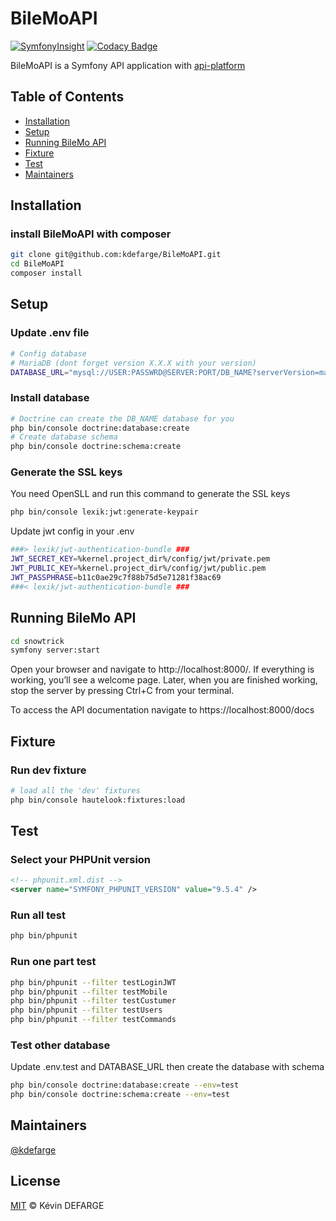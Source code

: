 # BileMoAPI

[![SymfonyInsight](https://insight.symfony.com/projects/5237d936-c1e7-4301-ab67-c3e090224d7b/mini.svg)](https://insight.symfony.com/projects/5237d936-c1e7-4301-ab67-c3e090224d7b)
[![Codacy Badge](https://app.codacy.com/project/badge/Grade/93ef707ab6624d9d8375efae5337d570)](https://www.codacy.com/gh/kdefarge/BileMoAPI/dashboard?utm_source=github.com&amp;utm_medium=referral&amp;utm_content=kdefarge/BileMoAPI&amp;utm_campaign=Badge_Grade)

BileMoAPI is a Symfony API application with [api-platform](https://github.com/api-platform/api-platform)

## Table of Contents

-   [Installation](#Installation)
-   [Setup](#Setup)
-   [Running BileMo API](#Running-BileMo-API)
-   [Fixture](#Fixture)
-   [Test](#Test)
-   [Maintainers](#Maintainers)

## Installation

### install BileMoAPI with composer

```bash
git clone git@github.com:kdefarge/BileMoAPI.git
cd BileMoAPI
composer install
```

## Setup

### Update .env file

```bash
# Config database
# MariaDB (dont forget version X.X.X with your version)
DATABASE_URL="mysql://USER:PASSWRD@SERVER:PORT/DB_NAME?serverVersion=mariadb-X.X.X"
```

### Install database

```bash
# Doctrine can create the DB_NAME database for you
php bin/console doctrine:database:create
# Create database schema
php bin/console doctrine:schema:create
```

### Generate the SSL keys

You need OpenSLL and run this command to generate the SSL keys

```bash
php bin/console lexik:jwt:generate-keypair
```

Update jwt config in your .env

```bash
###> lexik/jwt-authentication-bundle ###
JWT_SECRET_KEY=%kernel.project_dir%/config/jwt/private.pem
JWT_PUBLIC_KEY=%kernel.project_dir%/config/jwt/public.pem
JWT_PASSPHRASE=b11c0ae29c7f88b75d5e71281f38ac69
###< lexik/jwt-authentication-bundle ###
```

## Running BileMo API

```bash
cd snowtrick
symfony server:start
```

Open your browser and navigate to http://localhost:8000/. If everything is working, you’ll see a welcome page. Later, when you are finished working, stop the server by pressing Ctrl+C from your terminal.

To access the API documentation navigate to https://localhost:8000/docs

## Fixture

### Run dev fixture

```bash
# load all the 'dev' fixtures
php bin/console hautelook:fixtures:load
```

## Test

### Select your PHPUnit version

```xml
<!-- phpunit.xml.dist -->
<server name="SYMFONY_PHPUNIT_VERSION" value="9.5.4" />
```

### Run all test

```bash
php bin/phpunit
```

### Run one part test

```bash
php bin/phpunit --filter testLoginJWT
php bin/phpunit --filter testMobile
php bin/phpunit --filter testCustumer
php bin/phpunit --filter testUsers
php bin/phpunit --filter testCommands
```

### Test other database

Update .env.test and DATABASE_URL then create the database with schema

```bash
php bin/console doctrine:database:create --env=test
php bin/console doctrine:schema:create --env=test
```

## Maintainers

[@kdefarge](https://github.com/kdefarge)

## License

[MIT](LICENSE) © Kévin DEFARGE
